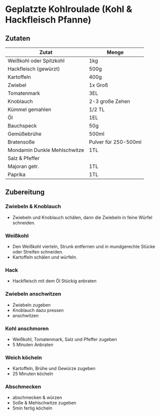 # Geplatzte Kohlroulade (Kohl & Hackfleisch Pfanne)

## Zutaten

| Zutat                        | Menge                |
| ---------------------------- | -------------------- |
| Weißkohl oder Spitzkohl      | 1kg                  |
| Hackfleisch (gewürzt)        | 500g                 |
| Kartoffeln                   | 400g                 |
| Zwiebel                      | 1x Groß              |
| Tomatenmark                  | 3EL                  |
| Knoblauch                    | 2-3 große Zehen      |
| Kümmel gemahlen              | 1/2 TL               |
| Öl                           | 1EL                  |
| Bauchspeck                   | 50g                  |
| Gemüßebrühe                  | 500ml                |
| Bratensoße                   | Pulver für 250-500ml |
| Mondamin Dunkle Mehlschwitze | 1TL                  |
| Salz & Pfeffer               |                      |
| Majoran getr.                | 1TL                  |
| Paprika                      | 1TL                  |


## Zubereitung

### Zwiebeln & Knoblauch
- Zwiebeln und Knoblauch schälen, dann die Zwiebeln in feine Würfel schneiden.

### Weißkohl
- Den Weißkohl vierteln, Strunk entfernen und in mundgerechte Stücke oder Streifen schneiden.
- Kartoffeln schälen und würfeln.

### Hack
- Hackfleisch mit dem Öl Stückig anbraten

### Zwiebeln anschwitzen
- Zwiebeln zugeben
- Knoblauch dazu pressen
- anschwitzen

### Kohl anschmoren
- Weißkohl, Tomatenmark, Salz und Pfeffer zugeben
- 5 Minuten Anbraten

### Weich köcheln
- Kartoffeln, Brühe und Gewürze zugeben
- 25 Minuten köcheln

### Abschmecken
- abschmecken & würzen
- Soße & Mehlschwitze zugeben
- 5min fertig köcheln
